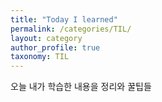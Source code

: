 ```yaml
---
title: "Today I learned"
permalink: /categories/TIL/
layout: category
author_profile: true
taxonomy: TIL
---
```


오늘 내가 학습한 내용을 정리와 꿀팁들 